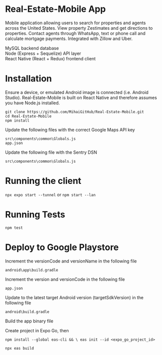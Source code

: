 # Real-Estate-Mobile App

Mobile application allowing users to search for properties and agents across the United States. View property Zestimates and get directions to properties. Contact agents through WhatsApp, text or phone call and calculate mortgage payments. Integrated with Zillow and Uber.

MySQL backend database<br>
Node (Express + Sequelize) API layer<br>
React Native (React + Redux) frontend client<br>

# Installation

Ensure a device, or emulated Android image is connected (i.e. Android Studio). Real-Estate-Mobile is built on React Native and therefore assumes you have Node.js installed.

`git clone https://github.com/MihaiGitHub/Real-Estate-Mobile.git`<BR>
`cd Real-Estate-Mobile`<br>
`npm install`

Update the following files with the correct Google Maps API key

`src\components\common\Globals.js`<br>
`app.json`

Update the following file with the Sentry DSN

`src\components\common\Globals.js`

# Running the client

`npx expo start --tunnel` or `npm start --lan`

# Running Tests

`npm test`

# Deploy to Google Playstore

Increment the versionCode and versionName in the following file

`android\app\build.gradle`<br>

Increment the version and versionCode in the following file

`app.json`<br>

Update to the latest target Android version (targetSdkVersion) in the following file

`android\build.gradle`

Build the app binary file

Create project in Expo Go, then

`npm install --global eas-cli && \
 eas init --id <expo_go_project_id>`

`npx eas build`
